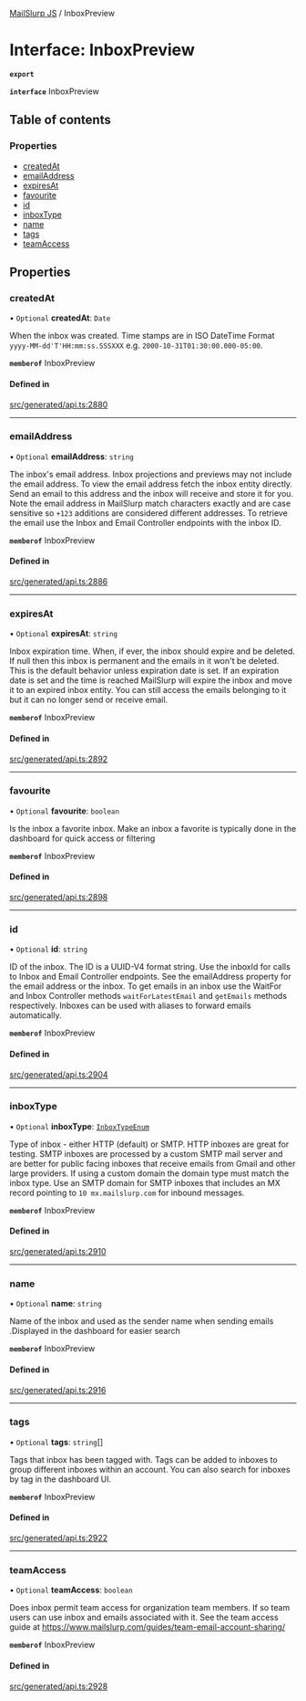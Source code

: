 [MailSlurp JS](../README.md) / InboxPreview

# Interface: InboxPreview

**`export`**

**`interface`** InboxPreview

## Table of contents

### Properties

- [createdAt](InboxPreview.md#createdat)
- [emailAddress](InboxPreview.md#emailaddress)
- [expiresAt](InboxPreview.md#expiresat)
- [favourite](InboxPreview.md#favourite)
- [id](InboxPreview.md#id)
- [inboxType](InboxPreview.md#inboxtype)
- [name](InboxPreview.md#name)
- [tags](InboxPreview.md#tags)
- [teamAccess](InboxPreview.md#teamaccess)

## Properties

### createdAt

• `Optional` **createdAt**: `Date`

When the inbox was created. Time stamps are in ISO DateTime Format `yyyy-MM-dd'T'HH:mm:ss.SSSXXX` e.g. `2000-10-31T01:30:00.000-05:00`.

**`memberof`** InboxPreview

#### Defined in

[src/generated/api.ts:2880](https://github.com/mailslurp/mailslurp-client/blob/5523864/src/generated/api.ts#L2880)

___

### emailAddress

• `Optional` **emailAddress**: `string`

The inbox's email address. Inbox projections and previews may not include the email address. To view the email address fetch the inbox entity directly. Send an email to this address and the inbox will receive and store it for you. Note the email address in MailSlurp match characters exactly and are case sensitive so `+123` additions are considered different addresses. To retrieve the email use the Inbox and Email Controller endpoints with the inbox ID.

**`memberof`** InboxPreview

#### Defined in

[src/generated/api.ts:2886](https://github.com/mailslurp/mailslurp-client/blob/5523864/src/generated/api.ts#L2886)

___

### expiresAt

• `Optional` **expiresAt**: `string`

Inbox expiration time. When, if ever, the inbox should expire and be deleted. If null then this inbox is permanent and the emails in it won't be deleted. This is the default behavior unless expiration date is set. If an expiration date is set and the time is reached MailSlurp will expire the inbox and move it to an expired inbox entity. You can still access the emails belonging to it but it can no longer send or receive email.

**`memberof`** InboxPreview

#### Defined in

[src/generated/api.ts:2892](https://github.com/mailslurp/mailslurp-client/blob/5523864/src/generated/api.ts#L2892)

___

### favourite

• `Optional` **favourite**: `boolean`

Is the inbox a favorite inbox. Make an inbox a favorite is typically done in the dashboard for quick access or filtering

**`memberof`** InboxPreview

#### Defined in

[src/generated/api.ts:2898](https://github.com/mailslurp/mailslurp-client/blob/5523864/src/generated/api.ts#L2898)

___

### id

• `Optional` **id**: `string`

ID of the inbox. The ID is a UUID-V4 format string. Use the inboxId for calls to Inbox and Email Controller endpoints. See the emailAddress property for the email address or the inbox. To get emails in an inbox use the WaitFor and Inbox Controller methods `waitForLatestEmail` and `getEmails` methods respectively. Inboxes can be used with aliases to forward emails automatically.

**`memberof`** InboxPreview

#### Defined in

[src/generated/api.ts:2904](https://github.com/mailslurp/mailslurp-client/blob/5523864/src/generated/api.ts#L2904)

___

### inboxType

• `Optional` **inboxType**: [`InboxTypeEnum`](../enums/InboxPreview.InboxTypeEnum.md)

Type of inbox - either HTTP (default) or SMTP. HTTP inboxes are great for testing. SMTP inboxes are processed by a custom SMTP mail server and are better for public facing inboxes that receive emails from Gmail and other large providers. If using a custom domain the domain type must match the inbox type. Use an SMTP domain for SMTP inboxes that includes an MX record pointing to `10 mx.mailslurp.com` for inbound messages.

**`memberof`** InboxPreview

#### Defined in

[src/generated/api.ts:2910](https://github.com/mailslurp/mailslurp-client/blob/5523864/src/generated/api.ts#L2910)

___

### name

• `Optional` **name**: `string`

Name of the inbox and used as the sender name when sending emails .Displayed in the dashboard for easier search

**`memberof`** InboxPreview

#### Defined in

[src/generated/api.ts:2916](https://github.com/mailslurp/mailslurp-client/blob/5523864/src/generated/api.ts#L2916)

___

### tags

• `Optional` **tags**: `string`[]

Tags that inbox has been tagged with. Tags can be added to inboxes to group different inboxes within an account. You can also search for inboxes by tag in the dashboard UI.

**`memberof`** InboxPreview

#### Defined in

[src/generated/api.ts:2922](https://github.com/mailslurp/mailslurp-client/blob/5523864/src/generated/api.ts#L2922)

___

### teamAccess

• `Optional` **teamAccess**: `boolean`

Does inbox permit team access for organization team members. If so team users can use inbox and emails associated with it. See the team access guide at https://www.mailslurp.com/guides/team-email-account-sharing/

**`memberof`** InboxPreview

#### Defined in

[src/generated/api.ts:2928](https://github.com/mailslurp/mailslurp-client/blob/5523864/src/generated/api.ts#L2928)
